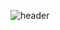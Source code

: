 ![header](https://capsule-render.vercel.app/api?type=Slice&color=auto&height=300&section=header&text=SoHyung%20Kim&fontSize=90)
